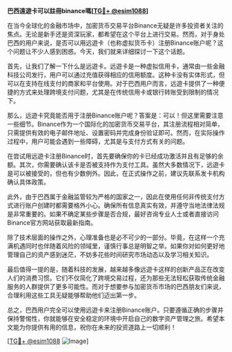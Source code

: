 **巴西遠遊卡可以註冊binance嗎[[TG💪+ @esim1088](https://t.me/s/esim1088)]**

在当今全球化的金融市场中，加密货币交易平台Binance无疑是许多投资者关注的焦点。无论是新手还是资深玩家，都希望在这个平台上进行交易。然而，对于身处巴西的用户来说，是否可以用远遊卡（也称虚拟货币卡）注册Binance账户呢？这个问题让不少人感到困惑。今天，我们就来详细探讨一下这个话题。

首先，让我们了解一下什么是远遊卡。远遊卡是一种虚拟信用卡，通常由一些金融科技公司发行，用户可以通过充值获得相应的信用额度。这种卡没有实体形式，但可以在支持在线支付的商家和平台使用。对于巴西用户而言，远遊卡提供了一种便捷的方式来处理跨境支付问题，尤其是在传统信用卡或银行转账受到限制的情况下。

那么，远遊卡究竟能否用于注册Binance账户呢？答案是：可以！但这里需要注意一些细节。Binance作为一个国际化的加密货币交易平台，其注册流程相对简单，只需提供有效的电子邮件地址、设置密码并完成身份验证即可。然而，在实际操作过程中，用户可能会遇到一些障碍，尤其是与支付方式有关的问题。

在尝试用远遊卡注册Binance时，首先要确保你的卡已经成功激活并且有足够的余额。其次，你需要确认该卡是否被支持作为支付工具。虽然大多数情况下，远遊卡是可以被接受的，但也有少数例外。因此，在正式操作之前，建议先联系发卡机构确认具体政策。

此外，由于巴西属于金融监管较为严格的国家之一，因此在使用任何非传统支付方式进行账户创建时都需要格外小心。确保所有信息真实有效，并遵守当地法律法规是非常重要的。如果不确定某些步骤是否合规，最好咨询专业人士或者直接访问Binance官方网站获取最新指南。

除了技术层面的操作之外，心理准备也是必不可少的一部分。毕竟，在这样一个充满机遇同时也伴随着风险的领域里，谨慎行事总是明智之举。如果你对如何更好地管理自己的资产感到迷茫，不妨多花些时间研究市场动态以及学习相关知识。

最后值得一提的是，随着科技的发展，越来越多像远遊卡这样的创新产品正在改变人们的消费习惯。它们不仅简化了跨境交易过程，还为那些无法轻松获取传统金融服务的人群提供了更多可能性。而对于想要参与加密货币市场的巴西朋友们来说，合理利用这些工具无疑能够帮助他们迈出第一步。

总之，巴西用户完全可以使用远遊卡来注册Binance账户。只要遵循正确的步骤并保持警惕性，你就能够在安全稳定的环境中开启自己的数字资产管理之旅。希望本文能为你提供有用的信息，祝你在未来的投资道路上一切顺利！

[[TG💪+ @esim1088](https://t.me/s/esim1088) ![Image](https://i.postimg.cc/4NQfJmqS/Snipaste-2025-05-13-00-14-12.png)]